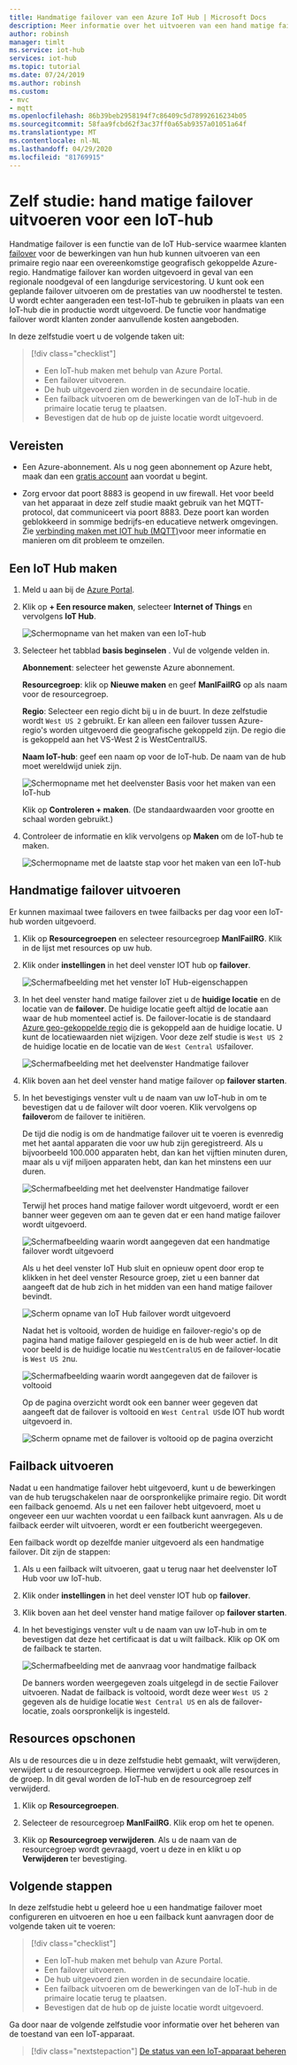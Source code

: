 ```yaml
---
title: Handmatige failover van een Azure IoT Hub | Microsoft Docs
description: Meer informatie over het uitvoeren van een hand matige failover van uw IoT-hub naar een andere regio en om te controleren of deze werkt. Ga vervolgens terug naar de oorspronkelijke regio en controleer deze opnieuw.
author: robinsh
manager: timlt
ms.service: iot-hub
services: iot-hub
ms.topic: tutorial
ms.date: 07/24/2019
ms.author: robinsh
ms.custom:
- mvc
- mqtt
ms.openlocfilehash: 86b39beb2958194f7c86409c5d78992616234b05
ms.sourcegitcommit: 58faa9fcbd62f3ac37ff0a65ab9357a01051a64f
ms.translationtype: MT
ms.contentlocale: nl-NL
ms.lasthandoff: 04/29/2020
ms.locfileid: "81769915"
---
```

# <a name="tutorial-perform-manual-failover-for-an-iot-hub"></a>Zelf studie: hand matige failover uitvoeren voor een IoT-hub

Handmatige failover is een functie van de IoT Hub-service waarmee klanten [failover](https://en.wikipedia.org/wiki/Failover) voor de bewerkingen van hun hub kunnen uitvoeren van een primaire regio naar een overeenkomstige geografisch gekoppelde Azure-regio. Handmatige failover kan worden uitgevoerd in geval van een regionale noodgeval of een langdurige servicestoring. U kunt ook een geplande failover uitvoeren om de prestaties van uw noodherstel te testen. U wordt echter aangeraden een test-IoT-hub te gebruiken in plaats van een IoT-hub die in productie wordt uitgevoerd. De functie voor handmatige failover wordt klanten zonder aanvullende kosten aangeboden.

In deze zelfstudie voert u de volgende taken uit:

> [!div class="checklist"]
> * Een IoT-hub maken met behulp van Azure Portal. 
> * Een failover uitvoeren. 
> * De hub uitgevoerd zien worden in de secundaire locatie.
> * Een failback uitvoeren om de bewerkingen van de IoT-hub in de primaire locatie terug te plaatsen. 
> * Bevestigen dat de hub op de juiste locatie wordt uitgevoerd.

## <a name="prerequisites"></a>Vereisten

* Een Azure-abonnement. Als u nog geen abonnement op Azure hebt, maak dan een [gratis account](https://azure.microsoft.com/free/?WT.mc_id=A261C142F) aan voordat u begint.

* Zorg ervoor dat poort 8883 is geopend in uw firewall. Het voor beeld van het apparaat in deze zelf studie maakt gebruik van het MQTT-protocol, dat communiceert via poort 8883. Deze poort kan worden geblokkeerd in sommige bedrijfs-en educatieve netwerk omgevingen. Zie [verbinding maken met IOT hub (MQTT)](iot-hub-mqtt-support.md#connecting-to-iot-hub)voor meer informatie en manieren om dit probleem te omzeilen.

## <a name="create-an-iot-hub"></a>Een IoT Hub maken

1. Meld u aan bij de [Azure Portal](https://portal.azure.com). 

2. Klik op **+ Een resource maken**, selecteer **Internet of Things** en vervolgens **IoT Hub**.

   ![Schermopname van het maken van een IoT-hub](./media/tutorial-manual-failover/create-hub-01.png)

3. Selecteer het tabblad **basis beginselen** . Vul de volgende velden in.

    **Abonnement**: selecteer het gewenste Azure abonnement.

    **Resourcegroep**: klik op **Nieuwe maken** en geef **ManlFailRG** op als naam voor de resourcegroep.

    **Regio**: Selecteer een regio dicht bij u in de buurt. In deze zelfstudie wordt `West US 2` gebruikt. Er kan alleen een failover tussen Azure-regio's worden uitgevoerd die geografische gekoppeld zijn. De regio die is gekoppeld aan het VS-West 2 is WestCentralUS.
    
   **Naam IoT-hub**: geef een naam op voor de IoT-hub. De naam van de hub moet wereldwijd uniek zijn. 

   ![Schermopname met het deelvenster Basis voor het maken van een IoT-hub](./media/tutorial-manual-failover/create-hub-02-basics.png)

   Klik op **Controleren + maken**. (De standaardwaarden voor grootte en schaal worden gebruikt.) 

4. Controleer de informatie en klik vervolgens op **Maken** om de IoT-hub te maken. 

   ![Schermopname met de laatste stap voor het maken van een IoT-hub](./media/tutorial-manual-failover/create-hub-03-create.png)

## <a name="perform-a-manual-failover"></a>Handmatige failover uitvoeren

Er kunnen maximaal twee failovers en twee failbacks per dag voor een IoT-hub worden uitgevoerd.

1. Klik op **Resourcegroepen** en selecteer resourcegroep **ManlFailRG**. Klik in de lijst met resources op uw hub. 

1. Klik onder **instellingen** in het deel venster IOT hub op **failover**.

   ![Schermafbeelding met het venster IoT Hub-eigenschappen](./media/tutorial-manual-failover/trigger-failover-01.png)

1. In het deel venster hand matige failover ziet u de **huidige locatie** en de locatie van de **failover**. De huidige locatie geeft altijd de locatie aan waar de hub momenteel actief is. De failover-locatie is de standaard [Azure geo-gekoppelde regio](../best-practices-availability-paired-regions.md) die is gekoppeld aan de huidige locatie. U kunt de locatiewaarden niet wijzigen. Voor deze zelf studie is `West US 2` de huidige locatie en de locatie van de `West Central US`failover.

   ![Schermafbeelding met het deelvenster Handmatige failover](./media/tutorial-manual-failover/trigger-failover-02.png)

1. Klik boven aan het deel venster hand matige failover op **failover starten**. 

1. In het bevestigings venster vult u de naam van uw IoT-hub in om te bevestigen dat u de failover wilt door voeren. Klik vervolgens op **failover**om de failover te initiëren.

   De tijd die nodig is om de handmatige failover uit te voeren is evenredig met het aantal apparaten die voor uw hub zijn geregistreerd. Als u bijvoorbeeld 100.000 apparaten hebt, dan kan het vijftien minuten duren, maar als u vijf miljoen apparaten hebt, dan kan het minstens een uur duren.

   ![Schermafbeelding met het deelvenster Handmatige failover](./media/tutorial-manual-failover/trigger-failover-03-confirm.png)

   Terwijl het proces hand matige failover wordt uitgevoerd, wordt er een banner weer gegeven om aan te geven dat er een hand matige failover wordt uitgevoerd. 

   ![Schermafbeelding waarin wordt aangegeven dat een handmatige failover wordt uitgevoerd](./media/tutorial-manual-failover/trigger-failover-04-in-progress.png)

   Als u het deel venster IoT Hub sluit en opnieuw opent door erop te klikken in het deel venster Resource groep, ziet u een banner dat aangeeft dat de hub zich in het midden van een hand matige failover bevindt. 

   ![Scherm opname van IoT Hub failover wordt uitgevoerd](./media/tutorial-manual-failover/trigger-failover-05-hub-inactive.png)

   Nadat het is voltooid, worden de huidige en failover-regio's op de pagina hand matige failover gespiegeld en is de hub weer actief. In dit voor beeld is de huidige locatie nu `WestCentralUS` en de failover-locatie is `West US 2`nu. 

   ![Schermafbeelding waarin wordt aangegeven dat de failover is voltooid](./media/tutorial-manual-failover/trigger-failover-06-finished.png)

   Op de pagina overzicht wordt ook een banner weer gegeven dat aangeeft dat de failover is voltooid en `West Central US`de IOT hub wordt uitgevoerd in.

   ![Scherm opname met de failover is voltooid op de pagina overzicht](./media/tutorial-manual-failover/trigger-failover-06-finished-overview.png)


## <a name="perform-a-failback"></a>Failback uitvoeren 

Nadat u een handmatige failover hebt uitgevoerd, kunt u de bewerkingen van de hub terugschakelen naar de oorspronkelijke primaire regio. Dit wordt een failback genoemd. Als u net een failover hebt uitgevoerd, moet u ongeveer een uur wachten voordat u een failback kunt aanvragen. Als u de failback eerder wilt uitvoeren, wordt er een foutbericht weergegeven.

Een failback wordt op dezelfde manier uitgevoerd als een handmatige failover. Dit zijn de stappen: 

1. Als u een failback wilt uitvoeren, gaat u terug naar het deelvenster IoT Hub voor uw IoT-hub.

2. Klik onder **instellingen** in het deel venster IOT hub op **failover**. 

3. Klik boven aan het deel venster hand matige failover op **failover starten**. 

4. In het bevestigings venster vult u de naam van uw IoT-hub in om te bevestigen dat deze het certificaat is dat u wilt failback. Klik op OK om de failback te starten. 

   ![Schermafbeelding met de aanvraag voor handmatige failback](./media/tutorial-manual-failover/trigger-failover-03-confirm.png)

   De banners worden weergegeven zoals uitgelegd in de sectie Failover uitvoeren. Nadat de failback is voltooid, wordt deze weer `West US 2` gegeven als de huidige locatie `West Central US` en als de failover-locatie, zoals oorspronkelijk is ingesteld.

## <a name="clean-up-resources"></a>Resources opschonen 

Als u de resources die u in deze zelfstudie hebt gemaakt, wilt verwijderen, verwijdert u de resourcegroep. Hiermee verwijdert u ook alle resources in de groep. In dit geval worden de IoT-hub en de resourcegroep zelf verwijderd. 

1. Klik op **Resourcegroepen**. 

2. Selecteer de resourcegroep **ManlFailRG**. Klik erop om het te openen. 

3. Klik op **Resourcegroep verwijderen**. Als u de naam van de resourcegroep wordt gevraagd, voert u deze in en klikt u op **Verwijderen** ter bevestiging. 

## <a name="next-steps"></a>Volgende stappen

In deze zelfstudie hebt u geleerd hoe u een handmatige failover moet configureren en uitvoeren en hoe u een failback kunt aanvragen door de volgende taken uit te voeren:

> [!div class="checklist"]
> * Een IoT-hub maken met behulp van Azure Portal. 
> * Een failover uitvoeren. 
> * De hub uitgevoerd zien worden in de secundaire locatie.
> * Een failback uitvoeren om de bewerkingen van de IoT-hub in de primaire locatie terug te plaatsen. 
> * Bevestigen dat de hub op de juiste locatie wordt uitgevoerd.

Ga door naar de volgende zelfstudie voor informatie over het beheren van de toestand van een IoT-apparaat. 

> [!div class="nextstepaction"]
> [De status van een IoT-apparaat beheren](tutorial-device-twins.md)

